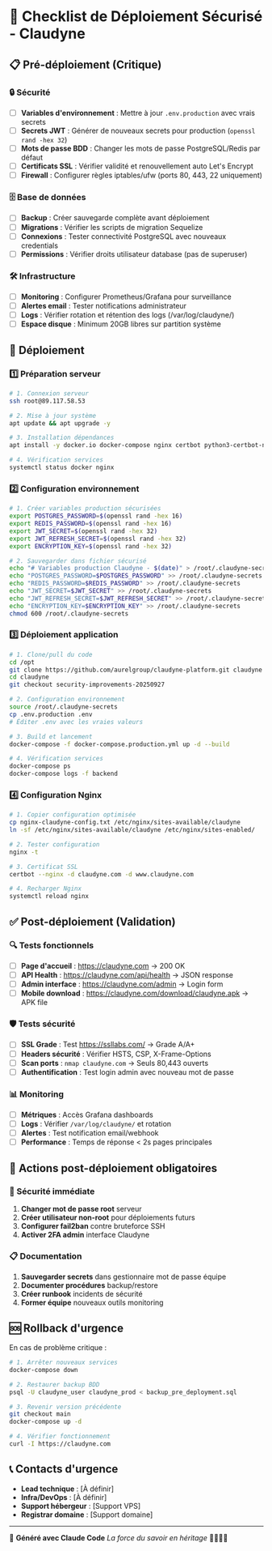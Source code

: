 # 🚀 Checklist de Déploiement Sécurisé - Claudyne

## 📋 Pré-déploiement (Critique)

### 🔒 Sécurité
- [ ] **Variables d'environnement** : Mettre à jour `.env.production` avec vrais secrets
- [ ] **Secrets JWT** : Générer de nouveaux secrets pour production (`openssl rand -hex 32`)
- [ ] **Mots de passe BDD** : Changer les mots de passe PostgreSQL/Redis par défaut
- [ ] **Certificats SSL** : Vérifier validité et renouvellement auto Let's Encrypt
- [ ] **Firewall** : Configurer règles iptables/ufw (ports 80, 443, 22 uniquement)

### 🗄️ Base de données
- [ ] **Backup** : Créer sauvegarde complète avant déploiement
- [ ] **Migrations** : Vérifier les scripts de migration Sequelize
- [ ] **Connexions** : Tester connectivité PostgreSQL avec nouveaux credentials
- [ ] **Permissions** : Vérifier droits utilisateur database (pas de superuser)

### 🛠️ Infrastructure
- [ ] **Monitoring** : Configurer Prometheus/Grafana pour surveillance
- [ ] **Alertes email** : Tester notifications administrateur
- [ ] **Logs** : Vérifier rotation et rétention des logs (/var/log/claudyne/)
- [ ] **Espace disque** : Minimum 20GB libres sur partition système

## 🚀 Déploiement

### 1️⃣ Préparation serveur
```bash
# 1. Connexion serveur
ssh root@89.117.58.53

# 2. Mise à jour système
apt update && apt upgrade -y

# 3. Installation dépendances
apt install -y docker.io docker-compose nginx certbot python3-certbot-nginx

# 4. Vérification services
systemctl status docker nginx
```

### 2️⃣ Configuration environnement
```bash
# 1. Créer variables production sécurisées
export POSTGRES_PASSWORD=$(openssl rand -hex 16)
export REDIS_PASSWORD=$(openssl rand -hex 16)
export JWT_SECRET=$(openssl rand -hex 32)
export JWT_REFRESH_SECRET=$(openssl rand -hex 32)
export ENCRYPTION_KEY=$(openssl rand -hex 32)

# 2. Sauvegarder dans fichier sécurisé
echo "# Variables production Claudyne - $(date)" > /root/.claudyne-secrets
echo "POSTGRES_PASSWORD=$POSTGRES_PASSWORD" >> /root/.claudyne-secrets
echo "REDIS_PASSWORD=$REDIS_PASSWORD" >> /root/.claudyne-secrets
echo "JWT_SECRET=$JWT_SECRET" >> /root/.claudyne-secrets
echo "JWT_REFRESH_SECRET=$JWT_REFRESH_SECRET" >> /root/.claudyne-secrets
echo "ENCRYPTION_KEY=$ENCRYPTION_KEY" >> /root/.claudyne-secrets
chmod 600 /root/.claudyne-secrets
```

### 3️⃣ Déploiement application
```bash
# 1. Clone/pull du code
cd /opt
git clone https://github.com/aurelgroup/claudyne-platform.git claudyne
cd claudyne
git checkout security-improvements-20250927

# 2. Configuration environnement
source /root/.claudyne-secrets
cp .env.production .env
# Éditer .env avec les vraies valeurs

# 3. Build et lancement
docker-compose -f docker-compose.production.yml up -d --build

# 4. Vérification services
docker-compose ps
docker-compose logs -f backend
```

### 4️⃣ Configuration Nginx
```bash
# 1. Copier configuration optimisée
cp nginx-claudyne-config.txt /etc/nginx/sites-available/claudyne
ln -sf /etc/nginx/sites-available/claudyne /etc/nginx/sites-enabled/

# 2. Tester configuration
nginx -t

# 3. Certificat SSL
certbot --nginx -d claudyne.com -d www.claudyne.com

# 4. Recharger Nginx
systemctl reload nginx
```

## ✅ Post-déploiement (Validation)

### 🔍 Tests fonctionnels
- [ ] **Page d'accueil** : https://claudyne.com → 200 OK
- [ ] **API Health** : https://claudyne.com/api/health → JSON response
- [ ] **Admin interface** : https://claudyne.com/admin → Login form
- [ ] **Mobile download** : https://claudyne.com/download/claudyne.apk → APK file

### 🛡️ Tests sécurité
- [ ] **SSL Grade** : Test https://ssllabs.com/ → Grade A/A+
- [ ] **Headers sécurité** : Vérifier HSTS, CSP, X-Frame-Options
- [ ] **Scan ports** : `nmap claudyne.com` → Seuls 80,443 ouverts
- [ ] **Authentification** : Test login admin avec nouveau mot de passe

### 📊 Monitoring
- [ ] **Métriques** : Accès Grafana dashboards
- [ ] **Logs** : Vérifier `/var/log/claudyne/` et rotation
- [ ] **Alertes** : Test notification email/webhook
- [ ] **Performance** : Temps de réponse < 2s pages principales

## 🚨 Actions post-déploiement obligatoires

### 🔐 Sécurité immédiate
1. **Changer mot de passe root** serveur
2. **Créer utilisateur non-root** pour déploiements futurs
3. **Configurer fail2ban** contre bruteforce SSH
4. **Activer 2FA admin** interface Claudyne

### 📋 Documentation
1. **Sauvegarder secrets** dans gestionnaire mot de passe équipe
2. **Documenter procédures** backup/restore
3. **Créer runbook** incidents de sécurité
4. **Former équipe** nouveaux outils monitoring

## 🆘 Rollback d'urgence

En cas de problème critique :

```bash
# 1. Arrêter nouveaux services
docker-compose down

# 2. Restaurer backup BDD
psql -U claudyne_user claudyne_prod < backup_pre_deployment.sql

# 3. Revenir version précédente
git checkout main
docker-compose up -d

# 4. Vérifier fonctionnement
curl -I https://claudyne.com
```

## 📞 Contacts d'urgence

- **Lead technique** : [À définir]
- **Infra/DevOps** : [À définir]
- **Support hébergeur** : [Support VPS]
- **Registrar domaine** : [Support domaine]

---

🤖 **Généré avec Claude Code**
*La force du savoir en héritage* 👨‍👩‍👧‍👦